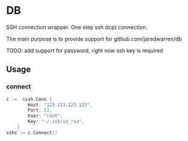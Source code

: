 # DB
SSH connection wrapper. One step ssh (tcp) connection.

The main purpose is to provide support for github.com/jaredwarren/db

TODO: add support for password, right now ssh key is required

## Usage
### connect
```go
c :=  &ssh.Conn {
        Host: "123.123.123.123",
        Port: 22,
        User: "root",
        Key: "~/.ssh/id_rsa",
    }
sshc := c.Connect()
``` 